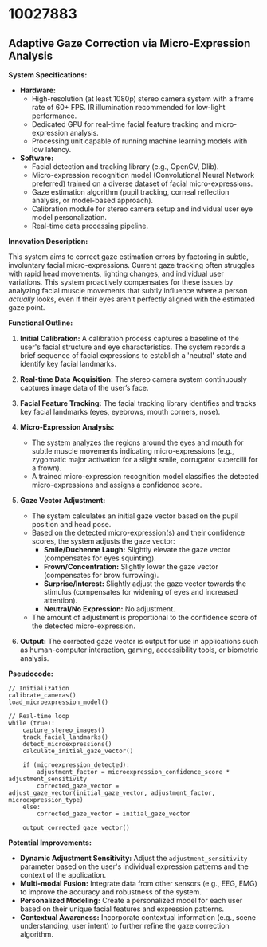 # 10027883

## Adaptive Gaze Correction via Micro-Expression Analysis

**System Specifications:**

*   **Hardware:**
    *   High-resolution (at least 1080p) stereo camera system with a frame rate of 60+ FPS.  IR illumination recommended for low-light performance.
    *   Dedicated GPU for real-time facial feature tracking and micro-expression analysis.
    *   Processing unit capable of running machine learning models with low latency.
*   **Software:**
    *   Facial detection and tracking library (e.g., OpenCV, Dlib).
    *   Micro-expression recognition model (Convolutional Neural Network preferred) trained on a diverse dataset of facial micro-expressions.
    *   Gaze estimation algorithm (pupil tracking, corneal reflection analysis, or model-based approach).
    *   Calibration module for stereo camera setup and individual user eye model personalization.
    *   Real-time data processing pipeline.

**Innovation Description:**

This system aims to correct gaze estimation errors by factoring in subtle, involuntary facial micro-expressions.  Current gaze tracking often struggles with rapid head movements, lighting changes, and individual user variations.  This system proactively compensates for these issues by analyzing facial muscle movements that subtly influence where a person *actually* looks, even if their eyes aren’t perfectly aligned with the estimated gaze point.

**Functional Outline:**

1.  **Initial Calibration:**  A calibration process captures a baseline of the user's facial structure and eye characteristics. The system records a brief sequence of facial expressions to establish a 'neutral' state and identify key facial landmarks.

2.  **Real-time Data Acquisition:** The stereo camera system continuously captures image data of the user’s face.

3.  **Facial Feature Tracking:**  The facial tracking library identifies and tracks key facial landmarks (eyes, eyebrows, mouth corners, nose).

4.  **Micro-Expression Analysis:**
    *   The system analyzes the regions around the eyes and mouth for subtle muscle movements indicating micro-expressions (e.g., zygomatic major activation for a slight smile, corrugator supercilii for a frown).
    *   A trained micro-expression recognition model classifies the detected micro-expressions and assigns a confidence score.

5.  **Gaze Vector Adjustment:**
    *   The system calculates an initial gaze vector based on the pupil position and head pose.
    *   Based on the detected micro-expression(s) and their confidence scores, the system adjusts the gaze vector:
        *   **Smile/Duchenne Laugh:**  Slightly elevate the gaze vector (compensates for eyes squinting).
        *   **Frown/Concentration:**  Slightly lower the gaze vector (compensates for brow furrowing).
        *   **Surprise/Interest:**  Slightly adjust the gaze vector towards the stimulus (compensates for widening of eyes and increased attention).
        *   **Neutral/No Expression:**  No adjustment.
    *   The amount of adjustment is proportional to the confidence score of the detected micro-expression.

6.  **Output:** The corrected gaze vector is output for use in applications such as human-computer interaction, gaming, accessibility tools, or biometric analysis.

**Pseudocode:**

```
// Initialization
calibrate_cameras()
load_microexpression_model()

// Real-time loop
while (true):
    capture_stereo_images()
    track_facial_landmarks()
    detect_microexpressions()
    calculate_initial_gaze_vector()
    
    if (microexpression_detected):
        adjustment_factor = microexpression_confidence_score * adjustment_sensitivity
        corrected_gaze_vector = adjust_gaze_vector(initial_gaze_vector, adjustment_factor, microexpression_type)
    else:
        corrected_gaze_vector = initial_gaze_vector

    output_corrected_gaze_vector()
```

**Potential Improvements:**

*   **Dynamic Adjustment Sensitivity:** Adjust the `adjustment_sensitivity` parameter based on the user's individual expression patterns and the context of the application.
*   **Multi-modal Fusion:** Integrate data from other sensors (e.g., EEG, EMG) to improve the accuracy and robustness of the system.
*   **Personalized Modeling:**  Create a personalized model for each user based on their unique facial features and expression patterns.
*   **Contextual Awareness:**  Incorporate contextual information (e.g., scene understanding, user intent) to further refine the gaze correction algorithm.